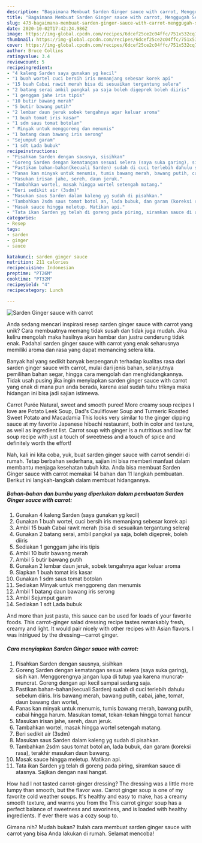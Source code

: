 ```yaml
---
description: "Bagaimana Membuat Sarden Ginger sauce with carrot, Menggugah Selera"
title: "Bagaimana Membuat Sarden Ginger sauce with carrot, Menggugah Selera"
slug: 473-bagaimana-membuat-sarden-ginger-sauce-with-carrot-menggugah-selera
date: 2020-10-02T17:42:24.986Z
image: https://img-global.cpcdn.com/recipes/6dcef25ce2c04ffc/751x532cq70/sarden-ginger-sauce-with-carrot-foto-resep-utama.jpg
thumbnail: https://img-global.cpcdn.com/recipes/6dcef25ce2c04ffc/751x532cq70/sarden-ginger-sauce-with-carrot-foto-resep-utama.jpg
cover: https://img-global.cpcdn.com/recipes/6dcef25ce2c04ffc/751x532cq70/sarden-ginger-sauce-with-carrot-foto-resep-utama.jpg
author: Bruce Collins
ratingvalue: 3.4
reviewcount: 5
recipeingredient:
- "4 kaleng Sarden saya gunakan yg kecil"
- "1 buah wortel cuci bersih iris memanjang sebesar korek api"
- "15 buah Cabai rawit merah bisa di sesuaikan tergantung selera"
- "2 batang serai ambil pangkal ya saja boleh digeprek boleh diiris"
- "1 genggam jahe iris tipis"
- "10 butir bawang merah"
- "5 butir bawang putih"
- "2 lembar daun jeruk sobek tengahnya agar keluar aroma"
- "1 buah tomat iris kasar"
- "1 sdm saus tomat botolan"
- " Minyak untuk menggoreng dan menumis"
- "1 batang daun bawang iris serong"
- "Sejumput garam"
- "1 sdt Lada bubuk"
recipeinstructions:
- "Pisahkan Sarden dengan sausnya, sisihkan"
- "Goreng Sarden dengan kematangan sesuai selera (saya suka garing), sisih kan. Menggorengnya jangan lupa di tutup yaa karena muncrat-muncrat. Goreng dengan api kecil sampai sedang saja."
- "Pastikan bahan-bahan(kecuali Sarden) sudah di cuci terlebih dahulu sebelum diiris. Iris bawang merah, bawang putih, cabai, jahe, tomat, daun bawang dan wortel,"
- "Panas kan minyak untuk menumis, tumis bawang merah, bawang putih, cabai hingga harum. Masukan tomat, tekan-tekan hingga tomat hancur"
- "Masukan irisan jahe, sereh, daun jeruk."
- "Tambahkan wortel, masak hingga wortel setengah matang."
- "Beri sedikit air (3sdm)"
- "Masukan saus Sarden dalam kaleng yg sudah di pisahkan."
- "Tambahkan 2sdm saus tomat botol an, lada bubuk, dan garam (koreksi rasa), terakhir masukan daun bawang."
- "Masak sauce hingga meletup. Matikan api."
- "Tata ikan Sarden yg telah di goreng pada piring, siramkan sauce di atasnya. Sajikan dengan nasi hangat."
categories:
- Resep
tags:
- sarden
- ginger
- sauce

katakunci: sarden ginger sauce 
nutrition: 211 calories
recipecuisine: Indonesian
preptime: "PT26M"
cooktime: "PT32M"
recipeyield: "4"
recipecategory: Lunch

---
```



![Sarden Ginger sauce with carrot](https://img-global.cpcdn.com/recipes/6dcef25ce2c04ffc/751x532cq70/sarden-ginger-sauce-with-carrot-foto-resep-utama.jpg)

Anda sedang mencari inspirasi resep sarden ginger sauce with carrot yang unik? Cara membuatnya memang tidak susah dan tidak juga mudah. Jika keliru mengolah maka hasilnya akan hambar dan justru cenderung tidak enak. Padahal sarden ginger sauce with carrot yang enak seharusnya memiliki aroma dan rasa yang dapat memancing selera kita.

Banyak hal yang sedikit banyak berpengaruh terhadap kualitas rasa dari sarden ginger sauce with carrot, mulai dari jenis bahan, selanjutnya pemilihan bahan segar, hingga cara mengolah dan menghidangkannya. Tidak usah pusing jika ingin menyiapkan sarden ginger sauce with carrot yang enak di mana pun anda berada, karena asal sudah tahu triknya maka hidangan ini bisa jadi sajian istimewa.

Carrot Purée Natural, sweet and smooth puree! More creamy soup recipes I love are Potato Leek Soup, Dad&#39;s Cauliflower Soup and Turmeric Roasted Sweet Potato and Macadamia This looks very similar to the ginger dipping sauce at my favorite Japanese hibachi restaurant, both in color and texture, as well as ingredient list. Carrot soup with ginger is a nutritious and low fat soup recipe with just a touch of sweetness and a touch of spice and definitely worth the effort!


Nah, kali ini kita coba, yuk, buat sarden ginger sauce with carrot sendiri di rumah. Tetap berbahan sederhana, sajian ini bisa memberi manfaat dalam membantu menjaga kesehatan tubuh kita. Anda bisa membuat Sarden Ginger sauce with carrot memakai 14 bahan dan 11 langkah pembuatan. Berikut ini langkah-langkah dalam membuat hidangannya.

<!--inarticleads1-->

##### Bahan-bahan dan bumbu yang diperlukan dalam pembuatan Sarden Ginger sauce with carrot:

1. Gunakan 4 kaleng Sarden (saya gunakan yg kecil)
1. Gunakan 1 buah wortel, cuci bersih iris memanjang sebesar korek api
1. Ambil 15 buah Cabai rawit merah (bisa di sesuaikan tergantung selera)
1. Gunakan 2 batang serai, ambil pangkal ya saja, boleh digeprek, boleh diiris
1. Sediakan 1 genggam jahe iris tipis
1. Ambil 10 butir bawang merah
1. Ambil 5 butir bawang putih
1. Gunakan 2 lembar daun jeruk, sobek tengahnya agar keluar aroma
1. Siapkan 1 buah tomat iris kasar
1. Gunakan 1 sdm saus tomat botolan
1. Sediakan  Minyak untuk menggoreng dan menumis
1. Ambil 1 batang daun bawang iris serong
1. Ambil Sejumput garam
1. Sediakan 1 sdt Lada bubuk


And more than just pasta, this sauce can be used for loads of your favorite foods. This carrot-ginger salad dressing recipe tastes remarkably fresh, creamy and light. It would pair nicely with other recipes with Asian flavors. I was intrigued by the dressing—carrot ginger. 

<!--inarticleads2-->

##### Cara menyiapkan Sarden Ginger sauce with carrot:

1. Pisahkan Sarden dengan sausnya, sisihkan
1. Goreng Sarden dengan kematangan sesuai selera (saya suka garing), sisih kan. Menggorengnya jangan lupa di tutup yaa karena muncrat-muncrat. Goreng dengan api kecil sampai sedang saja.
1. Pastikan bahan-bahan(kecuali Sarden) sudah di cuci terlebih dahulu sebelum diiris. Iris bawang merah, bawang putih, cabai, jahe, tomat, daun bawang dan wortel,
1. Panas kan minyak untuk menumis, tumis bawang merah, bawang putih, cabai hingga harum. Masukan tomat, tekan-tekan hingga tomat hancur
1. Masukan irisan jahe, sereh, daun jeruk.
1. Tambahkan wortel, masak hingga wortel setengah matang.
1. Beri sedikit air (3sdm)
1. Masukan saus Sarden dalam kaleng yg sudah di pisahkan.
1. Tambahkan 2sdm saus tomat botol an, lada bubuk, dan garam (koreksi rasa), terakhir masukan daun bawang.
1. Masak sauce hingga meletup. Matikan api.
1. Tata ikan Sarden yg telah di goreng pada piring, siramkan sauce di atasnya. Sajikan dengan nasi hangat.


How had I not tasted carrot-ginger dressing? The dressing was a little more lumpy than smooth, but the flavor was. Carrot ginger soup is one of my favorite cold weather soups. It&#39;s healthy and easy to make, has a creamy smooth texture, and warms you from the This carrot ginger soup has a perfect balance of sweetness and savoriness, and is loaded with healthy ingredients. If ever there was a cozy soup to. 

Gimana nih? Mudah bukan? Itulah cara membuat sarden ginger sauce with carrot yang bisa Anda lakukan di rumah. Selamat mencoba!
